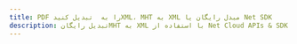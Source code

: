 ---title: PDF را به  تبدیل کنیدXML، MHT به XML مبدل رایگان یا Net SDKdescription: تبدیل رایگانMHT به XML با استفاده از Net Cloud APIs & SDK همچنین اسناد PDF را در Cloud ایجاد، ویرایش و رندر کنید.---